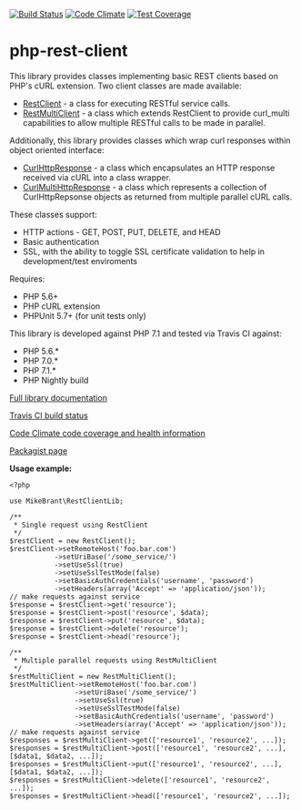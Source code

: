 [![Build Status](https://travis-ci.org/mikecbrant/php-rest-client.svg?branch=master)](https://travis-ci.org/mikecbrant/php-rest-client)
[![Code Climate](https://codeclimate.com/github/mikecbrant/php-rest-client/badges/gpa.svg)](https://codeclimate.com/github/mikecbrant/php-rest-client)
[![Test Coverage](https://codeclimate.com/github/mikecbrant/php-rest-client/badges/coverage.svg)](https://codeclimate.com/github/mikecbrant/php-rest-client/coverage)

# php-rest-client

This library provides classes implementing basic REST clients based on PHP's cURL extension.  Two client classes are made available:

- [RestClient](docs/MikeBrant-RestClientLib-RestClient.md) - a class for executing RESTful service calls.
- [RestMultiClient](docs/MikeBrant-RestClientLib-RestMultiClient.md) - a class which extends RestClient to provide 
curl_multi capabilities to allow multiple RESTful calls to be made in parallel.

Additionally, this library provides classes which wrap curl responses within object oriented interface:
- [CurlHttpResponse](docs/MikeBrant-RestClientLib-CurlHttpResponse.md) - a class which encapsulates an HTTP response 
received via cURL into a class wrapper.
- [CurlMultiHttpResponse](docs/MikeBrant-RestClientLib-CurlMultiHttpResponse.md) - a class which represents a collection of 
CurlHttpRepsonse objects as returned from multiple parallel cURL calls.

These classes support:
- HTTP actions - GET, POST, PUT, DELETE, and HEAD
- Basic authentication
- SSL, with the ability to toggle SSL certificate validation to help in development/test enviroments

Requires:
- PHP 5.6+
- PHP cURL extension
- PHPUnit 5.7+ (for unit tests only)

This library is developed against PHP 7.1 and tested via Travis CI against:
- PHP 5.6.*
- PHP 7.0.*
- PHP 7.1.*
- PHP Nightly build

[Full library documentation](/docs/RestClientLib.md)

[Travis CI build status](https://travis-ci.org/mikecbrant/php-rest-client)

[Code Climate code coverage and health information](https://codeclimate.com/github/mikecbrant/php-rest-client)

[Packagist page](https://packagist.org/packages/mikecbrant/php-rest-client)



**Usage example:**

```
<?php

use MikeBrant\RestClientLib;

/**
 * Single request using RestClient
 */
$restClient = new RestClient();
$restClient->setRemoteHost('foo.bar.com')
           ->setUriBase('/some_service/')
           ->setUseSsl(true)
           ->setUseSslTestMode(false)
           ->setBasicAuthCredentials('username', 'password')
           ->setHeaders(array('Accept' => 'application/json'));
// make requests against service
$response = $restClient->get('resource');
$response = $restClient->post('resource', $data);
$response = $restClient->put('resource', $data);
$response = $restClient->delete('resource');
$response = $restClient->head('resource');

/**
 * Multiple parallel requests using RestMultiClient
 */
$restMultiClient = new RestMultiClient();
$restMultiClient->setRemoteHost('foo.bar.com')
                ->setUriBase('/some_service/')
                ->setUseSsl(true)
                ->setUseSslTestMode(false)
                ->setBasicAuthCredentials('username', 'password')
                ->setHeaders(array('Accept' => 'application/json'));
// make requests against service
$responses = $restMultiClient->get(['resource1', 'resource2', ...]);
$responses = $restMultiClient->post(['resource1', 'resource2', ...], [$data1, $data2, ...]);
$responses = $restMultiClient->put(['resource1', 'resource2', ...], [$data1, $data2, ...]);
$responses = $restMultiClient->delete(['resource1', 'resource2', ...]);
$responses = $restMultiClient->head(['resource1', 'resource2', ...]);
```
